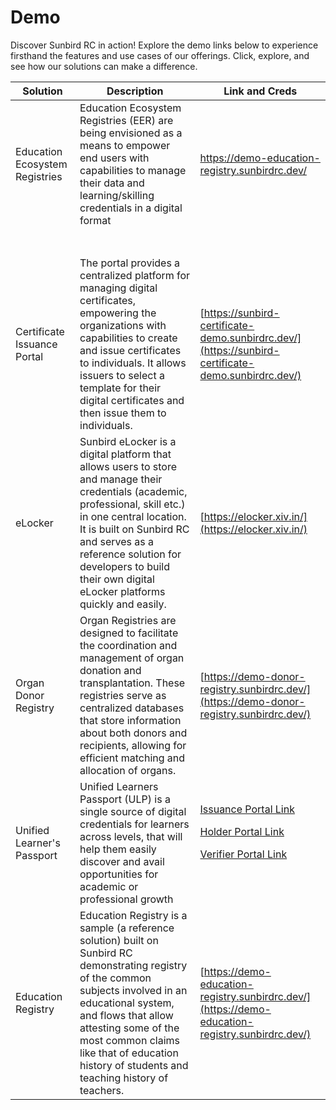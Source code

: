 # Demo

Discover Sunbird RC in action! Explore the demo links below to experience firsthand the features and use cases of our offerings. Click, explore, and see how our solutions can make a difference.



| Solution                       | Description                                                                                                                                                                                                                                                                                              | Link and Creds                                                                                                                                                                                                                                                 |
| ------------------------------ | -------------------------------------------------------------------------------------------------------------------------------------------------------------------------------------------------------------------------------------------------------------------------------------------------------- | -------------------------------------------------------------------------------------------------------------------------------------------------------------------------------------------------------------------------------------------------------------- |
| Education Ecosystem Registries | Education Ecosystem Registries (EER) are being envisioned as a means to empower end users with capabilities to manage their data and learning/skilling credentials in a digital format                                                                                                                   | <p><a href="https://demo-education-registry.sunbirdrc.dev/City-metro/abcd@123">https://demo-education-registry.sunbirdrc.dev/<br></a></p>                                                                                                                     |
| Certificate Issuance Portal    | The portal provides a centralized platform for managing digital certificates, empowering the organizations with capabilities to create and issue certificates to individuals. It allows issuers to select a template for their digital certificates and then issue them to individuals.                  | [https://sunbird-certificate-demo.sunbirdrc.dev/](https://sunbird-certificate-demo.sunbirdrc.dev/)                                                                                                                                                             |
| eLocker                        | Sunbird eLocker is a digital platform that allows users to store and manage their credentials (academic, professional, skill etc.) in one central location. It is built on Sunbird RC and serves as a reference solution for developers to build their own digital eLocker platforms quickly and easily. | [https://elocker.xiv.in/](https://elocker.xiv.in/)                                                                                                                                                                                                             |
| Organ Donor Registry           | Organ Registries are designed to facilitate the coordination and management of organ donation and transplantation. These registries serve as centralized databases that store information about both donors and recipients, allowing for efficient matching and allocation of organs.                    | [https://demo-donor-registry.sunbirdrc.dev/](https://demo-donor-registry.sunbirdrc.dev/)                                                                                                                                                                       |
| Unified Learner's Passport     | Unified Learners Passport (ULP) is a single source of digital credentials for learners across levels, that will help them easily discover and avail opportunities for academic or professional growth                                                                                                    | <p><a href="https://dev-registration.uniteframework.io/">Issuance Portal Link</a></p><p><a href="https://dev-avsar.uniteframework.io/">Holder Portal Link</a></p><p><a href="https://verify.uniteframework.io/">Verifier Portal Link</a></p><p></p><p><br></p> |
| Education Registry             | Education Registry is a sample (a reference solution) built on Sunbird RC demonstrating registry of the common subjects involved in an educational system, and flows that allow attesting some of the most common claims like that of education history of students and teaching history of teachers.    | [https://demo-education-registry.sunbirdrc.dev/](https://demo-education-registry.sunbirdrc.dev/)                                                                                                                                                               |

